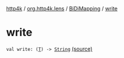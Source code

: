 [http4k](../../index.md) / [org.http4k.lens](../index.md) / [BiDiMapping](index.md) / [write](./write.md)

# write

`val write: (`[`T`](index.md#T)`) -> `[`String`](https://kotlinlang.org/api/latest/jvm/stdlib/kotlin/-string/index.html) [(source)](https://github.com/http4k/http4k/blob/master/http4k-core/src/main/kotlin/org/http4k/lens/BiDiMapping.kt#L23)